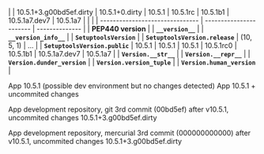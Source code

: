 

|                                 | 10.5.1+3.g00bd5ef.dirty | 10.5.1+0.dirty | 10.5.1 | 10.5.1rc  | 10.5.1b1 | 10.5.1a7.dev7 | 10.5.1a7 |  |  |
| ------------------------------- | ----------------------- | -------------- |
| **PEP440 version**              |
| **`__version__`**               |
| **`__version_info__`**          |
| **`SetuptoolsVersion`**         |
| **`SetuptoolsVersion.release`** | (10, 5, 1)              | ...            |
| **`SetuptoolsVersion.public`**  | 10.5.1                  | 10.5.1         | 10.5.1 | 10.5.1rc0 | 10.5.1b1 | 10.5.1a7.dev7 | 10.5.1a7 |
| **`Version.__str__`**           |
| **`Version.__repr__`**          |
| **`Version.dunder_version`**    |
| **`Version.version_tuple`**     |
| **`Version.human_version`**     |


App 10.5.1 (possible dev environment but no changes detected)
App 10.5.1 + uncommited changes

App development repository, git
    3rd commit (00bd5ef) after v10.5.1, uncommited changes
    10.5.1+3.g00bd5ef.dirty

App development repository, mercurial
    3rd commit (000000000000) after v10.5.1, uncommited changes
    10.5.1+3.g00bd5ef.dirty
